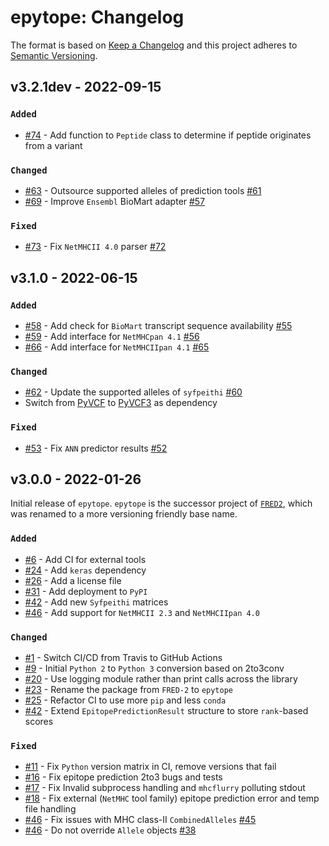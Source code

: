 # epytope: Changelog

The format is based on [Keep a Changelog](https://keepachangelog.com/en/1.0.0/)
and this project adheres to [Semantic Versioning](https://semver.org/spec/v2.0.0.html).

## v3.2.1dev - 2022-09-15

### `Added`

- [#74](https://github.com/KohlbacherLab/epytope/pull/74) - Add function to `Peptide` class to determine if peptide originates from a variant

### `Changed`

- [#63](https://github.com/KohlbacherLab/epytope/pull/63) - Outsource supported alleles of prediction tools [#61](https://github.com/KohlbacherLab/epytope/issues/61)
- [#69](https://github.com/KohlbacherLab/epytope/pull/69) - Improve `Ensembl` BioMart adapter [#57](https://github.com/KohlbacherLab/epytope/issues/57)

### `Fixed`

- [#73](https://github.com/KohlbacherLab/epytope/pull/73) - Fix `NetMHCII 4.0` parser [#72](https://github.com/KohlbacherLab/epytope/issues/72)

## v3.1.0 - 2022-06-15

### `Added`

- [#58](https://github.com/KohlbacherLab/epytope/pull/58) - Add check for `BioMart` transcript sequence availability [#55](https://github.com/KohlbacherLab/epytope/issues/55)
- [#59](https://github.com/KohlbacherLab/epytope/pull/59) - Add interface for `NetMHCpan 4.1` [#56](https://github.com/KohlbacherLab/epytope/issues/56)
- [#66](https://github.com/KohlbacherLab/epytope/pull/66) - Add interface for `NetMHCIIpan 4.1` [#65](https://github.com/KohlbacherLab/epytope/issues/65)

### `Changed`

- [#62](https://github.com/KohlbacherLab/epytope/pull/62) - Update the supported alleles of `syfpeithi` [#60](https://github.com/KohlbacherLab/epytope/issues/60)
- Switch from [PyVCF](https://github.com/jamescasbon/PyVCF) to [PyVCF3](https://github.com/dridk/PyVCF3) as dependency
### `Fixed`

- [#53](https://github.com/KohlbacherLab/epytope/pull/53) - Fix `ANN` predictor results [#52](https://github.com/KohlbacherLab/epytope/issues/52)

## v3.0.0 - 2022-01-26

Initial release of `epytope`. `epytope` is the successor project of [`FRED2`](https://github.com/FRED-2/Fred2), which was renamed to a more versioning friendly base name.

### `Added`

- [#6](https://github.com/KohlbacherLab/epytope/pull/6) - Add CI for external tools
- [#24](https://github.com/KohlbacherLab/epytope/pull/24) - Add `keras` dependency
- [#26](https://github.com/KohlbacherLab/epytope/pull/26) - Add a license file
- [#31](https://github.com/KohlbacherLab/epytope/pull/31) - Add deployment to `PyPI`
- [#42](https://github.com/KohlbacherLab/epytope/pull/42) - Add new `Syfpeithi` matrices
- [#46](https://github.com/KohlbacherLab/epytope/pull/46) - Add support for `NetMHCII 2.3` and `NetMHCIIpan 4.0`

### `Changed`

- [#1](https://github.com/KohlbacherLab/epytope/pull/1) - Switch CI/CD from Travis to GitHub Actions
- [#9](https://github.com/KohlbacherLab/epytope/pull/9) - Initial `Python 2` to `Python 3` conversion based on 2to3conv
- [#20](https://github.com/KohlbacherLab/epytope/pull/20) - Use logging module rather than print calls across the library
- [#23](https://github.com/KohlbacherLab/epytope/pull/23) - Rename the package from `FRED-2` to `epytope`
- [#25](https://github.com/KohlbacherLab/epytope/pull/25) - Refactor CI to use more `pip` and less `conda`
- [#42](https://github.com/KohlbacherLab/epytope/pull/42) - Extend `EpitopePredictionResult` structure to store `rank`-based scores

### `Fixed`

- [#11](https://github.com/KohlbacherLab/epytope/pull/11) - Fix `Python` version matrix in CI, remove versions that fail
- [#16](https://github.com/KohlbacherLab/epytope/pull/16) - Fix epitope prediction 2to3 bugs and tests
- [#17](https://github.com/KohlbacherLab/epytope/pull/17) - Fix Invalid subprocess handling and `mhcflurry` polluting stdout
- [#18](https://github.com/KohlbacherLab/epytope/pull/18) - Fix external (`NetMHC` tool family) epitope prediction error and temp file handling
- [#46](https://github.com/KohlbacherLab/epytope/pull/46) - Fix issues with MHC class-II `CombinedAlleles` [#45](https://github.com/KohlbacherLab/epytope/issues/45)
- [#46](https://github.com/KohlbacherLab/epytope/pull/46) - Do not override `Allele` objects [#38](https://github.com/KohlbacherLab/epytope/issues/38)
